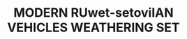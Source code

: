 ---
title: "MODERN RUwet-setoviIAN VEHICLES WEATHERING SET"
price: "TBA"
desc: "Bez opisa"
img_path: "/assets/img/A.MIG-7147.jpg"
brand: AMMO
available: true
special_offer: false
soon: false
cat: "Weathering"
subcat: ""
subsubcat: "wet-setovi"
---